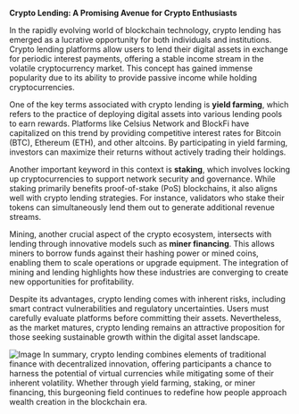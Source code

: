 **Crypto Lending: A Promising Avenue for Crypto Enthusiasts**

In the rapidly evolving world of blockchain technology, crypto lending has emerged as a lucrative opportunity for both individuals and institutions. Crypto lending platforms allow users to lend their digital assets in exchange for periodic interest payments, offering a stable income stream in the volatile cryptocurrency market. This concept has gained immense popularity due to its ability to provide passive income while holding cryptocurrencies.

One of the key terms associated with crypto lending is **yield farming**, which refers to the practice of deploying digital assets into various lending pools to earn rewards. Platforms like Celsius Network and BlockFi have capitalized on this trend by providing competitive interest rates for Bitcoin (BTC), Ethereum (ETH), and other altcoins. By participating in yield farming, investors can maximize their returns without actively trading their holdings.

Another important keyword in this context is **staking**, which involves locking up cryptocurrencies to support network security and governance. While staking primarily benefits proof-of-stake (PoS) blockchains, it also aligns well with crypto lending strategies. For instance, validators who stake their tokens can simultaneously lend them out to generate additional revenue streams.

Mining, another crucial aspect of the crypto ecosystem, intersects with lending through innovative models such as **miner financing**. This allows miners to borrow funds against their hashing power or mined coins, enabling them to scale operations or upgrade equipment. The integration of mining and lending highlights how these industries are converging to create new opportunities for profitability.

Despite its advantages, crypto lending comes with inherent risks, including smart contract vulnerabilities and regulatory uncertainties. Users must carefully evaluate platforms before committing their assets. Nevertheless, as the market matures, crypto lending remains an attractive proposition for those seeking sustainable growth within the digital asset landscape.


![Image](https://github.com/user-attachments/assets/31692037-0104-4703-abd1-696b6a7dd41b)
In summary, crypto lending combines elements of traditional finance with decentralized innovation, offering participants a chance to harness the potential of virtual currencies while mitigating some of their inherent volatility. Whether through yield farming, staking, or miner financing, this burgeoning field continues to redefine how people approach wealth creation in the blockchain era.